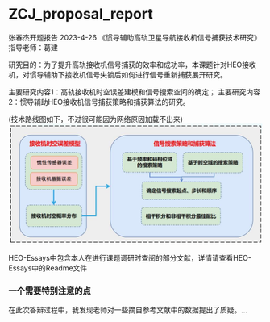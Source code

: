 # ZCJ_proposal_report
张春杰开题报告 2023-4-26
《惯导辅助高轨卫星导航接收机信号捕获技术研究》
指导老师：葛建

研究目的：为了提升高轨接收机信号捕获的效率和成功率，本课题针对HEO接收机，对惯导辅助下接收机信号失锁后如何进行信号重新捕获展开研究。

主要研究内容1：高轨接收机时空误差建模和信号搜索空间的确定；
主要研究内容2：惯导辅助HEO接收机信号捕获策略和捕获算法的研究。

(技术路线图如下，不过很可能因为网络原因加载不出来)
![技术路线图](https://github.com/kongtian-SiBu/ZCJ_proposal_report/blob/main/%E6%8A%80%E6%9C%AF%E8%B7%AF%E7%BA%BF%E5%9B%BE.jpg)

HEO-Essays中包含本人在进行课题调研时查阅的部分文献，详情请查看HEO-Essays中的Readme文件

### 一个需要特别注意的点
在此次答辩过程中，我发现老师对一些摘自参考文献中的数据提出了质疑。...

